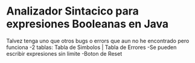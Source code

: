 # Analizador Sintacico para expresiones Booleanas en Java
Talvez tenga uno que otros bugs o errors que aun no he encontrado pero funciona
-2 tablas: 
Tabla de Simbolos | Tabla de Errores
-Se pueden escribir expresiones sin limite
-Boton de Reset
